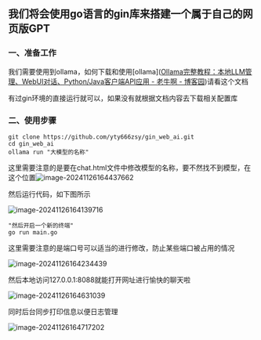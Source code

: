 ## 我们将会使用go语言的gin库来搭建一个属于自己的网页版GPT

### 一、准备工作

我们需要使用到ollama，如何下载和使用[ollama]([Ollama完整教程：本地LLM管理、WebUI对话、Python/Java客户端API应用 - 老牛啊 - 博客园](https://www.cnblogs.com/obullxl/p/18295202/NTopic2024071001))请看这个文档

有过gin环境的直接运行就可以，如果没有就根据文档内容去下载相关配置库

### 二、使用步骤

```shell
git clone https://github.com/yty666zsy/gin_web_ai.git
cd gin_web_ai
ollama run "大模型的名称"
```

这里需要注意的是要在chat.html文件中修改模型的名称，要不然找不到模型，在这个位置![image-20241126164437662](C:\Users\yuzai\AppData\Roaming\Typora\typora-user-images\image-20241126164437662.png)

然后运行代码，如下图所示

![image-20241126164139716](C:\Users\yuzai\AppData\Roaming\Typora\typora-user-images\image-20241126164139716.png)

```shell
"然后开启一个新的终端"
go run main.go
```

这里需要注意的是端口号可以适当的进行修改，防止某些端口被占用的情况

![image-20241126164234439](C:\Users\yuzai\AppData\Roaming\Typora\typora-user-images\image-20241126164234439.png)

然后本地访问127.0.0.1:8088就能打开网址进行愉快的聊天啦

![image-20241126164631039](C:\Users\yuzai\AppData\Roaming\Typora\typora-user-images\image-20241126164631039.png)

同时后台同步打印信息以便日志管理

![image-20241126164717202](C:\Users\yuzai\AppData\Roaming\Typora\typora-user-images\image-20241126164717202.png)
